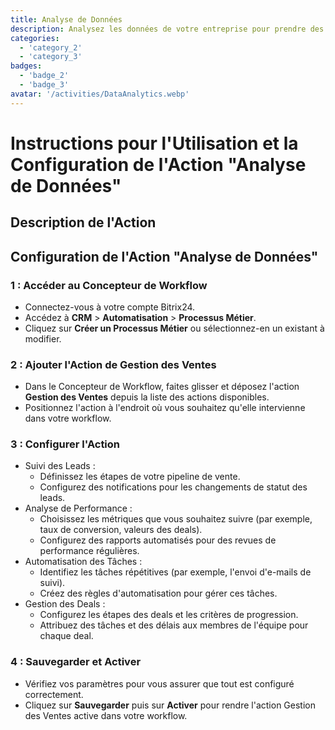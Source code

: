 ```yaml
---
title: Analyse de Données
description: Analysez les données de votre entreprise pour prendre des décisions éclairées.
categories: 
  - 'category_2'
  - 'category_3'
badges: 
  - 'badge_2'
  - 'badge_3'
avatar: '/activities/DataAnalytics.webp'
---
```

# Instructions pour l'Utilisation et la Configuration de l'Action "Analyse de Données"

## Description de l'Action

## **Configuration de l'Action "Analyse de Données"**

### 1 : Accéder au Concepteur de Workflow
- Connectez-vous à votre compte Bitrix24.
- Accédez à **CRM** > **Automatisation** > **Processus Métier**.
- Cliquez sur **Créer un Processus Métier** ou sélectionnez-en un existant à modifier.

### 2 : Ajouter l'Action de Gestion des Ventes
- Dans le Concepteur de Workflow, faites glisser et déposez l'action **Gestion des Ventes** depuis la liste des actions disponibles.
- Positionnez l'action à l'endroit où vous souhaitez qu'elle intervienne dans votre workflow.

### 3 : Configurer l'Action
- Suivi des Leads :
  - Définissez les étapes de votre pipeline de vente.
  - Configurez des notifications pour les changements de statut des leads.
- Analyse de Performance :
  - Choisissez les métriques que vous souhaitez suivre (par exemple, taux de conversion, valeurs des deals).
  - Configurez des rapports automatisés pour des revues de performance régulières.
- Automatisation des Tâches :
  - Identifiez les tâches répétitives (par exemple, l'envoi d'e-mails de suivi).
  - Créez des règles d'automatisation pour gérer ces tâches.
- Gestion des Deals :
  - Configurez les étapes des deals et les critères de progression.
  - Attribuez des tâches et des délais aux membres de l'équipe pour chaque deal.

### 4 : Sauvegarder et Activer
- Vérifiez vos paramètres pour vous assurer que tout est configuré correctement.
- Cliquez sur **Sauvegarder** puis sur **Activer** pour rendre l'action Gestion des Ventes active dans votre workflow.